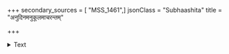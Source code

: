 +++
secondary_sources = [ "MSS_1461",]
jsonClass = "Subhaashita"
title = "अनुदिनमनुकूलमाचरन्तम्"

+++

<details><summary>Text</summary>

अनुदिनमनुकूलमाचरन्तं विहितमतिः प्रतिकूलमाचरेत् कः।  
शमितगरलजातकण्ठदाहं शितिकण्ठः शशिनं शिरह्सु धत्ते॥
</details>
